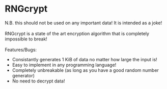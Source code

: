RNGcrypt
========

N.B. this should not be used on any important data! It is intended as a joke! <br />
<br />
RNGcrypt is a state of the art encryption algorithm that is completely impossible to break! <br />
<br />
Features/Bugs: <br />

* Consistantly generates 1 KiB of data no matter how large the input is!
* Easy to implement in any programming language!
* Completely unbreakable (as long as you have a good random number generator)
* No need to decrypt data!

